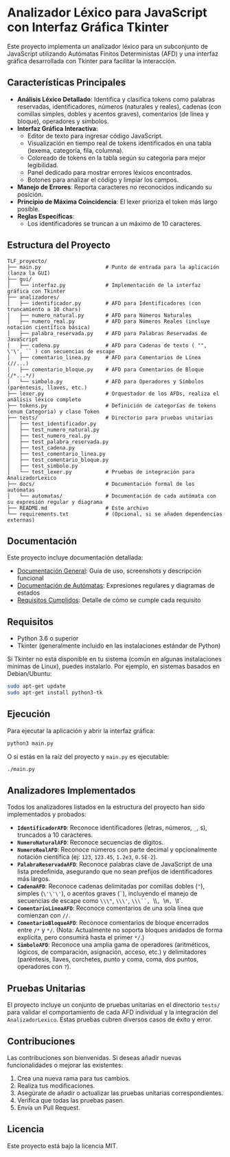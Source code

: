 # Analizador Léxico para JavaScript con Interfaz Gráfica Tkinter

Este proyecto implementa un analizador léxico para un subconjunto de JavaScript utilizando Autómatas Finitos Deterministas (AFD) y una interfaz gráfica desarrollada con Tkinter para facilitar la interacción.

## Características Principales

-   **Análisis Léxico Detallado**: Identifica y clasifica tokens como palabras reservadas, identificadores, números (naturales y reales), cadenas (con comillas simples, dobles y acentos graves), comentarios (de línea y bloque), operadores y símbolos.
-   **Interfaz Gráfica Interactiva**:
    -   Editor de texto para ingresar código JavaScript.
    -   Visualización en tiempo real de tokens identificados en una tabla (lexema, categoría, fila, columna).
    -   Coloreado de tokens en la tabla según su categoría para mejor legibilidad.
    -   Panel dedicado para mostrar errores léxicos encontrados.
    -   Botones para analizar el código y limpiar los campos.
-   **Manejo de Errores**: Reporta caracteres no reconocidos indicando su posición.
-   **Principio de Máxima Coincidencia**: El lexer prioriza el token más largo posible.
-   **Reglas Específicas**:
    -   Los identificadores se truncan a un máximo de 10 caracteres.

## Estructura del Proyecto

```
TLF_proyecto/
├── main.py                     # Punto de entrada para la aplicación (lanza la GUI)
├── gui/
│   └── interfaz.py             # Implementación de la interfaz gráfica con Tkinter
├── analizadores/
│   ├── identificador.py        # AFD para Identificadores (con truncamiento a 10 chars)
│   ├── numero_natural.py       # AFD para Números Naturales
│   ├── numero_real.py          # AFD para Números Reales (incluye notación científica básica)
│   ├── palabra_reservada.py    # AFD para Palabras Reservadas de JavaScript
│   ├── cadena.py               # AFD para Cadenas de texto ( "", \'\', `` ) con secuencias de escape
│   ├── comentario_linea.py     # AFD para Comentarios de Línea (//...)
│   ├── comentario_bloque.py    # AFD para Comentarios de Bloque (/*...*/)
│   └── simbolo.py              # AFD para Operadores y Símbolos (paréntesis, llaves, etc.)
├── lexer.py                    # Orquestador de los AFDs, realiza el análisis léxico completo
├── tokens.py                   # Definición de categorías de tokens (enum Categoria) y clase Token
├── tests/                      # Directorio para pruebas unitarias
│   ├── test_identificador.py
│   ├── test_numero_natural.py
│   ├── test_numero_real.py
│   ├── test_palabra_reservada.py
│   ├── test_cadena.py
│   ├── test_comentario_linea.py
│   ├── test_comentario_bloque.py
│   ├── test_simbolo.py
│   └── test_lexer.py           # Pruebas de integración para AnalizadorLexico
├── docs/                       # Documentación formal de los autómatas
│   └── automatas/              # Documentación de cada autómata con su expresión regular y diagrama
├── README.md                   # Este archivo
└── requirements.txt            # (Opcional, si se añaden dependencias externas)
```

## Documentación

Este proyecto incluye documentación detallada:

- [Documentación General](docs/README.md): Guía de uso, screenshots y descripción funcional
- [Documentación de Autómatas](docs/automatas/README.md): Expresiones regulares y diagramas de estados
- [Requisitos Cumplidos](docs/requisitos_cumplidos.md): Detalle de cómo se cumple cada requisito

## Requisitos

-   Python 3.6 o superior
-   Tkinter (generalmente incluido en las instalaciones estándar de Python)

Si Tkinter no está disponible en tu sistema (común en algunas instalaciones mínimas de Linux), puedes instalarlo. Por ejemplo, en sistemas basados en Debian/Ubuntu:

```bash
sudo apt-get update
sudo apt-get install python3-tk
```

## Ejecución

Para ejecutar la aplicación y abrir la interfaz gráfica:

```bash
python3 main.py
```
O si estás en la raíz del proyecto y `main.py` es ejecutable:
```bash
./main.py
```

## Analizadores Implementados

Todos los analizadores listados en la estructura del proyecto han sido implementados y probados:

-   **`IdentificadorAFD`**: Reconoce identificadores (letras, números, `_`, `$`), truncados a 10 caracteres.
-   **`NumeroNaturalAFD`**: Reconoce secuencias de dígitos.
-   **`NumeroRealAFD`**: Reconoce números con parte decimal y opcionalmente notación científica (ej: `123`, `123.45`, `1.2e3`, `0.5E-2`).
-   **`PalabraReservadaAFD`**: Reconoce palabras clave de JavaScript de una lista predefinida, asegurando que no sean prefijos de identificadores más largos.
-   **`CadenaAFD`**: Reconoce cadenas delimitadas por comillas dobles (`"`), simples (`\'\'\'`), o acentos graves (`` ` ``), incluyendo el manejo de secuencias de escape como `\\\"`, `\\\'`, `\\\``, `\\\\`, `\\n`, `\\t`.
-   **`ComentarioLineaAFD`**: Reconoce comentarios de una sola línea que comienzan con `//`.
-   **`ComentarioBloqueAFD`**: Reconoce comentarios de bloque encerrados entre `/*` y `*/`. (Nota: Actualmente no soporta bloques anidados de forma explícita, pero consumirá hasta el primer `*/`.)
-   **`SimboloAFD`**: Reconoce una amplia gama de operadores (aritméticos, lógicos, de comparación, asignación, acceso, etc.) y delimitadores (paréntesis, llaves, corchetes, punto y coma, coma, dos puntos, operadores con `?`).

## Pruebas Unitarias

El proyecto incluye un conjunto de pruebas unitarias en el directorio `tests/` para validar el comportamiento de cada AFD individual y la integración del `AnalizadorLexico`. Estas pruebas cubren diversos casos de éxito y error.

## Contribuciones

Las contribuciones son bienvenidas. Si deseas añadir nuevas funcionalidades o mejorar las existentes:

1.  Crea una nueva rama para tus cambios.
2.  Realiza tus modificaciones.
3.  Asegúrate de añadir o actualizar las pruebas unitarias correspondientes.
4.  Verifica que todas las pruebas pasen.
5.  Envía un Pull Request.

## Licencia

Este proyecto está bajo la licencia MIT. 